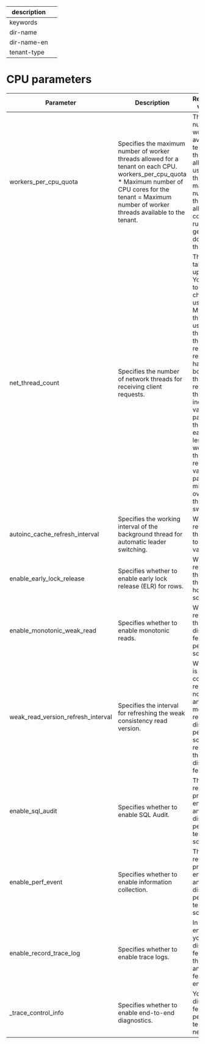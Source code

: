 |description||
|---|---|
|keywords||
|dir-name||
|dir-name-en||
|tenant-type||

# CPU parameters

| Parameter | Description | Recommended value/range |
|------------------------------------|----------------------------------|----------------------------------------------------------------------------------------------------|
| workers_per_cpu_quota | Specifies the maximum number of worker threads allowed for a tenant on each CPU. workers_per_cpu_quota * Maximum number of CPU cores for the tenant = Maximum number of worker threads available to the tenant. | The maximum number of worker threads available to the tenant are those that are allocatable and usable, rather than the maximum number of threads allowed for concurrent running. In general cases, do not adjust this parameter.  |
| net_thread_count | Specifies the number of network threads for receiving client requests. | This parameter takes effect upon a restart. You can run top -H to check the usage of MySQL I/O threads. If the usage is higher than 90%, the thread for receiving requests may have become a bottleneck. In this case, we recommend that you increase the value of this parameter. If the usage of each thread is less than 50%, we recommend that you reduce the value of this parameter to mitigate the overhead of thread switching. |
| autoinc_cache_refresh_interval | Specifies the working interval of the background thread for automatic leader switching. | We recommend that you set it to a large value. |
| enable_early_lock_release | Specifies whether to enable early lock release (ELR) for rows. | We recommend that you enable this feature in hot-row scenarios. |
| enable_monotonic_weak_read | Specifies whether to enable monotonic reads. | We recommend that you disable this feature in performance scenarios. |
| weak_read_version_refresh_interval | Specifies the interval for refreshing the weak consistency read version. | When the value is 0, the weak consistency read version is not refreshed, and the monotonic read feature is disabled. In performance scenarios, we recommend that you disable this feature. |
| enable_sql_audit | Specifies whether to enable SQL Audit. | This feature is required in a production environment and can be disabled in performance testing scenarios. |
| enable_perf_event | Specifies whether to enable information collection. | This feature is required in a production environment and can be disabled in performance testing scenarios. |
| enable_record_trace_log | Specifies whether to enable trace logs. | In a production environment, you can disable this feature when the Perf Event and SQL Audit features are enabled. |
| _trace_control_info | Specifies whether to enable end-to-end diagnostics. | You can disable this feature in performance tests as needed.  |

